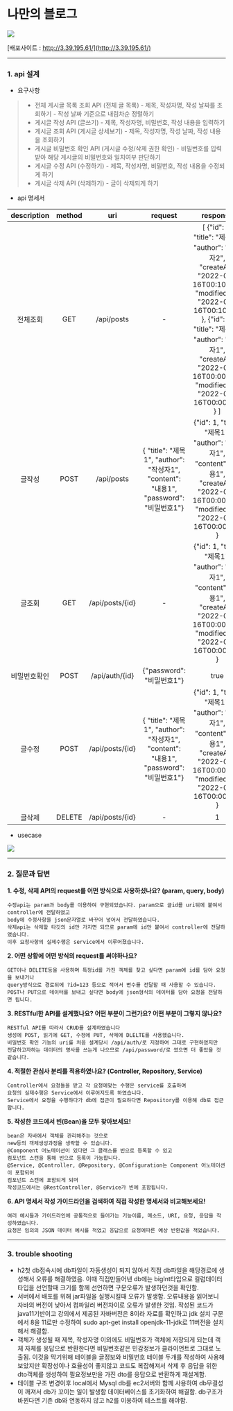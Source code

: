 # 나만의 블로그


![](https://velog.velcdn.com/images/lries7897/post/3dd4e309-1b2f-405a-a67f-0f72e69ba4c3/image.png)

[배포사이트 : http://3.39.195.61/](http://3.39.195.61/)

***

### 1. api 설계

* 요구사항 
> - 전체 게시글 목록 조회 API (전체 글 목록)
    - 제목, 작성자명, 작성 날짜를 조회하기
    - 작성 날짜 기준으로 내림차순 정렬하기    
>- 게시글 작성 API (글쓰기)
    - 제목, 작성자명, 비밀번호, 작성 내용을 입력하기    
>- 게시글 조회 API (게시글 상세보기)
    - 제목, 작성자명, 작성 날짜, 작성 내용을 조회하기     
>- 게시글 비밀번호 확인 API (게시글 수정/삭제 권한 확인)
    - 비밀번호를 입력 받아 해당 게시글의 비밀번호와 일치여부 판단하기    
>- 게시글 수정 API (수정하기)
    - 제목, 작성자명, 비밀번호, 작성 내용을 수정되게 하기   
>- 게시글 삭제 API (삭제하기)
    - 글이 삭제되게 하기

* api 명세서

|description|method|uri|request|response|
|:---:|:---:|:---:|:---:|:---:|
|전체조회|GET|/api/posts|-|[ {"id": 2, "title": "제목2", "author": "작성자2", "createAt": "2022-08-16T00:10:00", "modifiedAt": "2022-08-16T00:10:00" }, {"id": 1, "title": "제목1", "author": "작성자1", "createAt": "2022-08-16T00:00:00", "modifiedAt": "2022-08-16T00:00:00" } ]
|글작성|POST|/api/posts|{ "title": "제목1", "author": "작성자1", "content": "내용1", "password": "비밀번호1"}|{"id": 1, "title": "제목1", "author": "작성자1", "content": "내용1", "createAt": "2022-08-16T00:00:00", "modifiedAt": "2022-08-16T00:00:20" }|
|글조회|GET|/api/posts/{id}|-|{"id": 1, "title": "제목1", "author": "작성자1", "content": "내용1", "createAt": "2022-08-16T00:00:00", "modifiedAt": "2022-08-16T00:00:20" }|{"id": 1, "title": "제목1", "author": "작성자1", "content": "내용1", "createAt": "2022-08-16T00:00:00", "modifiedAt": "2022-08-16T00:00:20" }|
|비밀번호확인|POST|/api/auth/{id}|{"password": "비밀번호1"}|true|
|글수정|POST|/api/posts/{id}|{ "title": "제목1", "author": "작성자1", "content": "내용1", "password": "비밀번호1"}|{"id": 1, "title": "제목1", "author": "작성자1", "content": "내용1", "createAt": "2022-08-16T00:00:00", "modifiedAt": "2022-08-16T00:00:20" }|
|글삭제|DELETE|/api/posts/{id}|-|1|



* usecase

![](https://velog.velcdn.com/images/lries7897/post/b9e01b13-fdd8-4496-81b4-f989555b6c46/image.png)


***

### 2. 질문과 답변

**1. 수정, 삭제 API의 request를 어떤 방식으로 사용하셨나요? (param, query, body)**
	
    수정api는 param과 body를 이용하여 구현되었습니다. param으로 글id를 uri뒤에 붙여서 controller에 전달하였고
    body에 수정사항을 json문자열로 바꾸어 넣어서 전달하였습니다.
    삭제api는 삭제할 타깃의 id만 가지면 되므로 param에 id만 붙여서 controller에 전달하였습니다.
    이후 요청사항의 실제수행은 service에서 이루어졌습니다.
	
**2. 어떤 상황에 어떤 방식의 request를 써야하나요?**

	GET이나 DELETE등을 사용하며 특정id를 가진 객체를 찾고 싶다면 param에 id를 담아 요청을 보내거나 
    query방식으로 경로뒤에 ?id=123 등으로 적어서 변수를 전달할 때 사용할 수 있습니다. 
    POST나 PUT으로 데이터를 보내고 싶다면 body에 json형식의 데이터를 담아 요청을 전달하면 됩니다. 
    
**3. RESTful한 API를 설계했나요? 어떤 부분이 그런가요? 어떤 부분이 그렇지 않나요?**

	RESTful API를 따라서 CRUD를 설계하였습니다
    생성에 POST, 읽기에 GET, 수정에 PUT, 삭제에 DLELTE를 사용했습니다.
    비밀번호 확인 기능의 uri를 처음 설계당시 /api/auth/로 지정하여 그대로 구현하였지만
    전달하고자하는 데이터의 명사를 쓰는게 나으므로 /api/password/로 썼으면 더 좋았을 것 같습니다.      

**4. 적절한 관심사 분리를 적용하였나요? (Controller, Repository, Service)**

	Controller에서 요청들을 받고 각 요청에맞는 수행은 service를 호출하여
    요청의 실제수행은 Service에서 이루어지도록 하였습니다.
    Service에서 요청을 수행하다가 db에 접근이 필요하다면 Repository를 이용해 db로 접근합니다.
    
**5. 작성한 코드에서 빈(Bean)을 모두 찾아보세요!**

	bean은 자바에서 객체를 관리해주는 것으로 
    new등의 객체생성과정을 생략할 수 있습니다.
    @Component 어노테이션이 있다면 그 클래스를 빈으로 등록할 수 있고
    컴포넌트 스캔을 통해 빈으로 등록이 가능합니다.
    @Service, @Controller, @Repository, @Configuration는 Component 어노테이션이 포함되어
    컴포넌트 스캔에 포함되게 되며
	작성코드에서는 @RestController, @Service가 빈에 포함됩니다.
    
**6. API 명세서 작성 가이드라인을 검색하여 직접 작성한 명세서와 비교해보세요!**

	여러 예시들과 가이드라인에 공통적으로 들어가는 기능이름, 메소드, URI, 요청, 응답을 작성하였습니다.
    요청은 임의의 JSON 데이터 예시를 적었고 응답으로 요청에따른 예상 반환값을 적었습니다.
    
    
***    

### 3. trouble shooting

- h2첫 db접속시에 db파일이 자동생성이 되지 않아서 직접 db파일을 해당경로에 생성해서 오류를 해결하였음. 이때 직접만들어낸 db에는 bigInt타입으로 컬럼데이터타입을 선언할때 크기를 함께 선언하면 구문오류가 발생하던것을 확인함.
- 서버에서 배포를 위해 jar파일을 실행시킬때 오류가 발생함. 오류내용을 읽어보니 자바의 버전이 낮아서 컴파일러 버전차이로 오류가 발생한 것임. 작성된 코드가 java11기반이고 강의에서 제공된 자바버전은 8이라 자료를 확인하고 jdk 설치 구문에서 8을 11로만 수정하여 sudo apt-get install openjdk-11-jdk로 11버전을 설치해서 해결함.
- 객체가 생성될 때 제목, 작성자명 이외에도 비밀번호가 객체에 저장되게 되는데 객체 자체를 응답으로 반환한다면 비밀번호같은 민감정보가 클라이언트로 그대로 노출됨. 이것을 막기위해 테이블을 글정보와 비밀번호 테이블 두개를 작성하여 사용해보았지만 확장성이나 효율성이 좋지않고 코드도 복잡해져서 삭제 후 응답을 위한 dto객체를 생성하여 필요정보만을 가진 dto를 응답으로 반환하게 재설계함. 
- 테이블 구조 변경이후 local에서 Mysql db를 ec2서버와 함께 사용하여 db무결성이 깨져서 db가 꼬이는 일이 발생함
데이터베이스를 초기화하여 해결함. db구조가 바뀐다면 기존 db와 연동하지 않고 h2를 이용하여 테스트를 해야함.
